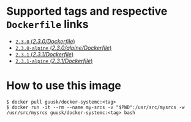 # Supported tags and respective `Dockerfile` links

-   [`2.3.0` (*2.3.0/Dockerfile*)](https://github.com/gkuiper/docker-systemc/blob/master/ubuntu/Dockerfile)
-   [`2.3.0-alpine` (*2.3.0/alpine/Dockerfile*)](https://github.com/gkuiper/docker-systemc/blob/master/alpine/Dockerfile)
-   [`2.3.1` (*2.3.1/Dockerfile*)](https://github.com/gkuiper/docker-systemc/blob/2.3.1/ubuntu/Dockerfile)
-   [`2.3.1-alpine` (*2.3.1/Dockerfile*)](https://github.com/gkuiper/docker-systemc/blob/2.3.1/alpineDockerfile)

# How to use this image

```console
$ docker pull guusk/docker-systemc:<tag>
$ docker run -it --rm --name my-srcs -v "$PWD":/usr/src/mysrcs -w /usr/src/mysrcs guusk/docker-systemc:<tag> bash
```
